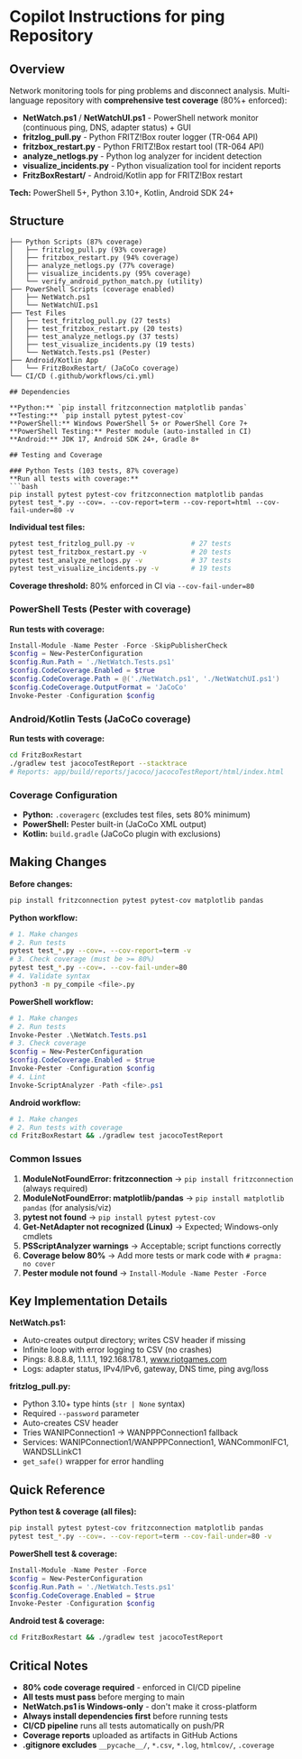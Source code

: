 # Copilot Instructions for ping Repository

## Overview

Network monitoring tools for ping problems and disconnect analysis. Multi-language repository with **comprehensive test coverage** (80%+ enforced):
- **NetWatch.ps1** / **NetWatchUI.ps1** - PowerShell network monitor (continuous ping, DNS, adapter status) + GUI
- **fritzlog_pull.py** - Python FRITZ!Box router logger (TR-064 API)
- **fritzbox_restart.py** - Python FRITZ!Box restart tool (TR-064 API)
- **analyze_netlogs.py** - Python log analyzer for incident detection
- **visualize_incidents.py** - Python visualization tool for incident reports
- **FritzBoxRestart/** - Android/Kotlin app for FRITZ!Box restart

**Tech:** PowerShell 5+, Python 3.10+, Kotlin, Android SDK 24+

## Structure

```
├── Python Scripts (87% coverage)
│   ├── fritzlog_pull.py (93% coverage)
│   ├── fritzbox_restart.py (94% coverage)
│   ├── analyze_netlogs.py (77% coverage)
│   ├── visualize_incidents.py (95% coverage)
│   └── verify_android_python_match.py (utility)
├── PowerShell Scripts (coverage enabled)
│   ├── NetWatch.ps1
│   └── NetWatchUI.ps1
├── Test Files
│   ├── test_fritzlog_pull.py (27 tests)
│   ├── test_fritzbox_restart.py (20 tests)
│   ├── test_analyze_netlogs.py (37 tests)
│   ├── test_visualize_incidents.py (19 tests)
│   └── NetWatch.Tests.ps1 (Pester)
├── Android/Kotlin App
│   └── FritzBoxRestart/ (JaCoCo coverage)
└── CI/CD (.github/workflows/ci.yml)

## Dependencies

**Python:** `pip install fritzconnection matplotlib pandas`
**Testing:** `pip install pytest pytest-cov`
**PowerShell:** Windows PowerShell 5+ or PowerShell Core 7+
**PowerShell Testing:** Pester module (auto-installed in CI)
**Android:** JDK 17, Android SDK 24+, Gradle 8+

## Testing and Coverage

### Python Tests (103 tests, 87% coverage)
**Run all tests with coverage:**
```bash
pip install pytest pytest-cov fritzconnection matplotlib pandas
pytest test_*.py --cov=. --cov-report=term --cov-report=html --cov-fail-under=80 -v
```

**Individual test files:**
```bash
pytest test_fritzlog_pull.py -v              # 27 tests
pytest test_fritzbox_restart.py -v           # 20 tests
pytest test_analyze_netlogs.py -v            # 37 tests
pytest test_visualize_incidents.py -v        # 19 tests
```

**Coverage threshold:** 80% enforced in CI via `--cov-fail-under=80`

### PowerShell Tests (Pester with coverage)
**Run tests with coverage:**
```powershell
Install-Module -Name Pester -Force -SkipPublisherCheck
$config = New-PesterConfiguration
$config.Run.Path = './NetWatch.Tests.ps1'
$config.CodeCoverage.Enabled = $true
$config.CodeCoverage.Path = @('./NetWatch.ps1', './NetWatchUI.ps1')
$config.CodeCoverage.OutputFormat = 'JaCoCo'
Invoke-Pester -Configuration $config
```

### Android/Kotlin Tests (JaCoCo coverage)
**Run tests with coverage:**
```bash
cd FritzBoxRestart
./gradlew test jacocoTestReport --stacktrace
# Reports: app/build/reports/jacoco/jacocoTestReport/html/index.html
```

### Coverage Configuration
- **Python:** `.coveragerc` (excludes test files, sets 80% minimum)
- **PowerShell:** Pester built-in (JaCoCo XML output)
- **Kotlin:** `build.gradle` (JaCoCo plugin with exclusions)

## Making Changes

**Before changes:**
```bash
pip install fritzconnection pytest pytest-cov matplotlib pandas
```

**Python workflow:**
```bash
# 1. Make changes
# 2. Run tests
pytest test_*.py --cov=. --cov-report=term -v
# 3. Check coverage (must be >= 80%)
pytest test_*.py --cov=. --cov-fail-under=80
# 4. Validate syntax
python3 -m py_compile <file>.py
```

**PowerShell workflow:**
```powershell
# 1. Make changes
# 2. Run tests
Invoke-Pester .\NetWatch.Tests.ps1
# 3. Check coverage
$config = New-PesterConfiguration
$config.CodeCoverage.Enabled = $true
Invoke-Pester -Configuration $config
# 4. Lint
Invoke-ScriptAnalyzer -Path <file>.ps1
```

**Android workflow:**
```bash
# 1. Make changes
# 2. Run tests with coverage
cd FritzBoxRestart && ./gradlew test jacocoTestReport
```

### Common Issues

1. **ModuleNotFoundError: fritzconnection** → `pip install fritzconnection` (always required)
2. **ModuleNotFoundError: matplotlib/pandas** → `pip install matplotlib pandas` (for analysis/viz)
3. **pytest not found** → `pip install pytest pytest-cov`
4. **Get-NetAdapter not recognized (Linux)** → Expected; Windows-only cmdlets
5. **PSScriptAnalyzer warnings** → Acceptable; script functions correctly
6. **Coverage below 80%** → Add more tests or mark code with `# pragma: no cover`
7. **Pester module not found** → `Install-Module -Name Pester -Force`

## Key Implementation Details

**NetWatch.ps1:**
- Auto-creates output directory; writes CSV header if missing
- Infinite loop with error logging to CSV (no crashes)
- Pings: 8.8.8.8, 1.1.1.1, 192.168.178.1, www.riotgames.com
- Logs: adapter status, IPv4/IPv6, gateway, DNS time, ping avg/loss

**fritzlog_pull.py:**
- Python 3.10+ type hints (`str | None` syntax)
- Required `--password` parameter
- Auto-creates CSV header
- Tries WANIPConnection1 → WANPPPConnection1 fallback
- Services: WANIPConnection1/WANPPPConnection1, WANCommonIFC1, WANDSLLinkC1
- `get_safe()` wrapper for error handling

## Quick Reference

**Python test & coverage (all files):**
```bash
pip install pytest pytest-cov fritzconnection matplotlib pandas
pytest test_*.py --cov=. --cov-report=term --cov-fail-under=80 -v
```

**PowerShell test & coverage:**
```powershell
Install-Module -Name Pester -Force
$config = New-PesterConfiguration
$config.Run.Path = './NetWatch.Tests.ps1'
$config.CodeCoverage.Enabled = $true
Invoke-Pester -Configuration $config
```

**Android test & coverage:**
```bash
cd FritzBoxRestart && ./gradlew test jacocoTestReport
```

## Critical Notes
- **80% code coverage required** - enforced in CI/CD pipeline
- **All tests must pass** before merging to main
- **NetWatch.ps1 is Windows-only** - don't make it cross-platform
- **Always install dependencies first** before running tests
- **CI/CD pipeline** runs all tests automatically on push/PR
- **Coverage reports** uploaded as artifacts in GitHub Actions
- **.gitignore excludes** `__pycache__/`, `*.csv`, `*.log`, `htmlcov/`, `.coverage`
